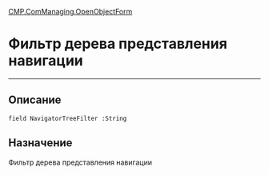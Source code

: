 ﻿---
Link: CMP.ComManaging.OpenObjectForm.@NavigatorTreeFilter
---

<!---  Навигация
[Имя проекта](#) :
-->
[CMP.ComManaging.OpenObjectForm](Default)

# Фильтр дерева представления навигации
---

## Описание

    field NavigatorTreeFilter :String

<!--
## Аргументы{#Args}

### Аргумент1

Описание аргумента 1
-->

## Назначение

Фильтр дерева представления навигации

<!--
## Пример

    MP.ComManaging.OpenObjectForm.NavigatorTreeFilter...
-->

